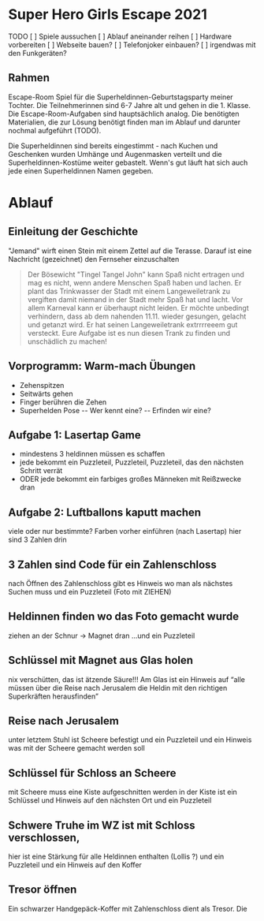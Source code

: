 # Super Hero Girls Escape 2021
TODO
[ ] Spiele aussuchen
[ ] Ablauf aneinander reihen
[ ] Hardware vorbereiten
[ ] Webseite bauen?
[ ] Telefonjoker einbauen?
[ ] irgendwas mit den Funkgeräten?

## Rahmen
Escape-Room Spiel für die Superheldinnen-Geburtstagsparty meiner Tochter.
Die Teilnehmerinnen sind 6-7 Jahre alt und gehen in die 1. Klasse.
Die Escape-Room-Aufgaben sind hauptsächlich analog.
Die benötigten Materialien, die zur Lösung benötigt finden man im Ablauf und darunter nochmal aufgeführt (TODO).

Die Superheldinnen sind bereits eingestimmt - nach Kuchen und Geschenken wurden Umhänge und Augenmasken verteilt und die Superheldinnen-Kostüme weiter gebastelt.
Wenn's gut läuft hat sich auch jede einen Superheldinnen Namen gegeben.

# Ablauf

## Einleitung der Geschichte

"Jemand" wirft einen Stein mit einem Zettel auf die Terasse.
Darauf ist eine Nachricht (gezeichnet) den Fernseher einzuschalten

> Der Bösewicht "Tingel Tangel John" kann Spaß nicht ertragen und mag es nicht, wenn andere Menschen Spaß haben und lachen. Er plant das Trinkwasser der Stadt mit einem Langeweiletrank zu vergiften damit niemand in der Stadt mehr Spaß hat und lacht. Vor allem Karneval kann er überhaupt nicht leiden. Er möchte unbedingt verhindern, dass ab dem nahenden 11.11. wieder gesungen, gelacht und getanzt wird.
> Er hat seinen Langeweiletrank extrrrreeem gut versteckt.
> Eure Aufgabe ist es nun diesen Trank zu finden und unschädlich zu machen!

## Vorprogramm: Warm-mach Übungen 
- Zehenspitzen
- Seitwärts gehen
- Finger berühren die Zehen
- Superhelden Pose
-- Wer kennt eine?
-- Erfinden wir eine?

## Aufgabe 1: Lasertap Game
- mindestens 3 heldinnen müssen es schaffen
- jede bekommt ein Puzzleteil, Puzzleteil, Puzzleteil, das den nächsten Schritt verrät
- ODER jede bekommt ein farbiges großes Männeken mit Reißzwecke dran

## Aufgabe 2: Luftballons kaputt machen 
viele oder nur bestimmte?
Farben vorher einführen (nach Lasertap)
hier sind 3 Zahlen drin

## 3 Zahlen sind Code für ein Zahlenschloss
nach Öffnen des Zahlenschloss
gibt es Hinweis wo man als nächstes Suchen muss
und ein Puzzleteil
(Foto mit ZIEHEN)

## Heldinnen finden wo das Foto gemacht wurde
ziehen an der Schnur → Magnet dran
...und ein Puzzleteil

## Schlüssel mit Magnet aus Glas holen
nix verschütten, das ist ätzende Säure!!!
Am Glas ist ein Hinweis auf “alle müssen über die Reise nach Jerusalem die Heldin mit den richtigen Superkräften herausfinden”

## Reise nach Jerusalem
unter letztem Stuhl ist Scheere befestigt
und ein Puzzleteil
und ein Hinweis was mit der Scheere gemacht werden soll

## Schlüssel für Schloss an Scheere
mit Scheere muss eine Kiste aufgeschnitten werden
in der Kiste ist ein Schlüssel und Hinweis auf den nächsten Ort
und ein Puzzleteil

## Schwere Truhe im WZ ist mit Schloss verschlossen,
hier ist eine Stärkung für alle Heldinnen enthalten (Lollis ?)
und ein Puzzleteil
und ein Hinweis auf den Koffer

## Tresor öffnen
Ein schwarzer Handgepäck-Koffer mit Zahlenschloss dient als Tresor.
Die 

